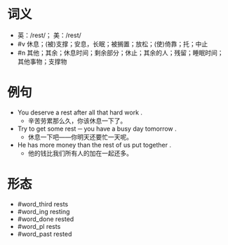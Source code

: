 # 词义
- 英：/rest/； 美：/rest/
- #v 休息；(被)支撑；安息，长眠；被搁置；放松；(使)倚靠；托；中止
- #n 其他；其余；休息时间；剩余部分；休止；其余的人；残留；睡眠时间；其他事物；支撑物
# 例句
- You deserve a rest after all that hard work .
	- 辛苦劳累那么久，你该休息一下了。
- Try to get some rest ─ you have a busy day tomorrow .
	- 休息一下吧——你明天还要忙一天呢。
- He has more money than the rest of us put together .
	- 他的钱比我们所有人的加在一起还多。
# 形态
- #word_third rests
- #word_ing resting
- #word_done rested
- #word_pl rests
- #word_past rested

